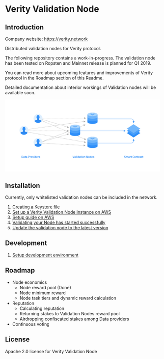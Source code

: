 # Verity Validation Node

## Introduction

Company website: https://verity.network

Distributed validation nodes for Verity protocol.

The following repository contains a work-in-progress. The validation node has been tested on Ropsten and Mainnet release is planned for Q1 2019.

You can read more about upcoming features and improvements of Verity protocol in the Roadmap section of this Readme.

Detailed documentation about interior workings of Validation nodes will be available soon.

![Verity Network](verity-network.png)

## Installation

Currently, only whitelisted validation nodes can be included in the network.

1. [Creating a Keystore file](https://github.com/verity-network/validation-node/wiki/Creating-a-Keystore-file)
1. [Set up a Verity Validation Node instance on AWS](https://github.com/verity-network/validation-node/wiki/Set-up-a-Verity-Validation-Node-instance-on-AWS)
1. [Setup guide on AWS](https://github.com/verity-network/validation-node/wiki/Setup-guide-on-AWS)
1. [Validating your Node has started successfully](https://github.com/verity-network/validation-node/wiki/validating-your-Node-has-started-successfully)
1. [Update the validation node to the latest version](https://github.com/verity-network/validation-node/wiki/Update-the-validation-node-to-the-latest-version)

## Development
1. [Setup development environment](https://github.com/verity-network/validation-node/wiki/Setup-development-environment)


## Roadmap
 - Node economics
    - Node reward pool (Done)
    - Node minimum reward
    - Node task tiers and dynamic reward calculation
 - Reputation
    - Calculating reputation
    - Returning stakes to Validation Nodes reward pool 
    - Airdropping confiscated stakes among Data providers
 - Continuous voting


## License

Apache 2.0 license for Verity Validation Node
